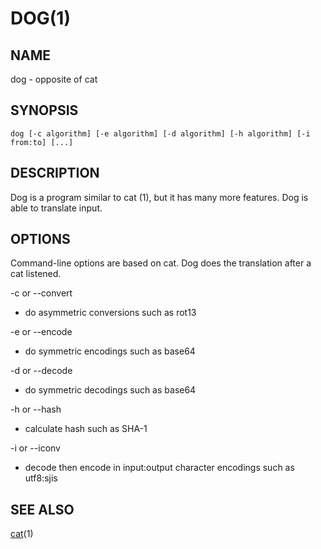# DOG(1)

## NAME

dog - opposite of cat

## SYNOPSIS

```
dog [-c algorithm] [-e algorithm] [-d algorithm] [-h algorithm] [-i from:to] [...]
```

## DESCRIPTION

Dog is a program similar to cat (1), but it has many more features.
Dog is able to translate input.

## OPTIONS

Command-line options are based on cat.
Dog does the translation after a cat listened.

-c or --convert

* do asymmetric conversions such as rot13

-e or --encode

* do symmetric encodings such as base64

-d or --decode

* do symmetric decodings such as base64

-h or --hash

* calculate hash such as SHA-1

-i or --iconv

* decode then encode in input:output character encodings such as utf8:sjis

## SEE ALSO

[cat](http://linux.die.net/man/1/cat)(1)
